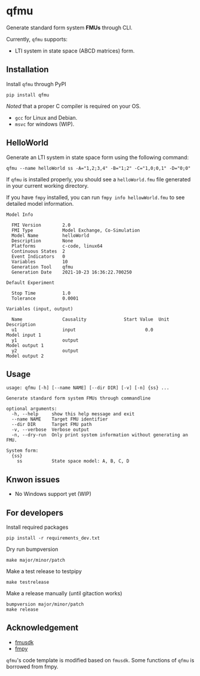 
# qfmu

Generate standard form system **FMUs** through CLI.

Currently, `qfmu` supports:

- LTI system in state space (ABCD matrices) form.

## Installation

Install `qfmu` through PyPI

```
pip install qfmu
```

*Noted* that a proper C compiler is required on your OS. 

- `gcc` for Linux and Debian. 
- `msvc` for windows (WIP).

## HelloWorld

Generate an LTI system in state space form using the following command: 

```
qfmu --name helloWorld ss -A="1,2;3,4" -B="1;2" -C="1,0;0,1" -D="0;0"
```

If `qfmu` is installed properly, you should see a `helloWorld.fmu` file generated in your current working directory.

If you have `fmpy` installed, you can run `fmpy info hellowWorld.fmu` to see detailed model information.

```
Model Info

  FMI Version        2.0
  FMI Type           Model Exchange, Co-Simulation
  Model Name         helloWorld
  Description        None
  Platforms          c-code, linux64
  Continuous States  2
  Event Indicators   0
  Variables          10
  Generation Tool    qfmu
  Generation Date    2021-10-23 16:36:22.700250

Default Experiment

  Stop Time          1.0
  Tolerance          0.0001

Variables (input, output)

  Name               Causality              Start Value  Unit     Description
  u1                 input                          0.0           Model input 1
  y1                 output                                       Model output 1
  y2                 output                                       Model output 2
```

## Usage

```
usage: qfmu [-h] [--name NAME] [--dir DIR] [-v] [-n] {ss} ...

Generate standard form system FMUs through commandline

optional arguments:
  -h, --help     show this help message and exit
  --name NAME    Target FMU identifier
  --dir DIR      Target FMU path
  -v, --verbose  Verbose output
  -n, --dry-run  Only print system information without generating an FMU.

System form:
  {ss}
    ss           State space model: A, B, C, D
```

## Knwon issues

- No Windows support yet (WIP)

## For developers

Install required packages

```
pip install -r requirements_dev.txt 
```

Dry run bumpversion

```
make major/minor/patch
```

Make a test release to testpipy

```
make testrelease
```

Make a release manually (until gitaction works)

```
bumpversion major/minor/patch
make release
```

## Acknowledgement
- [fmusdk](https://github.com/qtronic/fmusdk)
- [fmpy](https://github.com/CATIA-Systems/FMPy)

`qfmu`'s code template is modified based on `fmusdk`. Some functions of `qfmu` is borrowed from fmpy.

